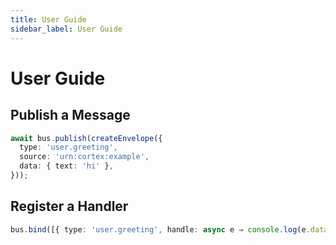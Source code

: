 ```yaml
---
title: User Guide
sidebar_label: User Guide
---
```


# User Guide

## Publish a Message

```typescript
await bus.publish(createEnvelope({
  type: 'user.greeting',
  source: 'urn:cortex:example',
  data: { text: 'hi' },
}));
```

## Register a Handler

```typescript
bus.bind([{ type: 'user.greeting', handle: async e ⇒ console.log(e.data) }]);

```